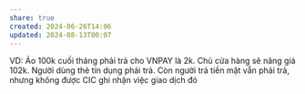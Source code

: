 ```yaml
---
share: true
created: 2024-06-26T14:06
updated: 2024-08-13T00:07
---
```

VD: Áo 100k cuối tháng phải trả cho VNPAY là 2k. Chủ cửa hàng sẽ nâng giá 102k. Người dùng thẻ tín dụng phải trả. Còn người trả tiền mặt vẫn phải trả, nhưng không được CIC ghi nhận việc giao dịch đó
